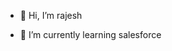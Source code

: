 - 👋 Hi, I’m rajesh

- 🌱 I’m currently learning salesforce


<!---
rajesh521/rajesh521 is a ✨ special ✨ repository because its `README.md` (this file) appears on your GitHub profile.
You can click the Preview link to take a look at your changes.
--->
